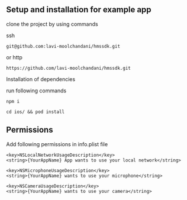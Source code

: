 ## Setup and installation for example app

clone the project by using commands

ssh
```
git@github.com:lavi-moolchandani/hmssdk.git
```

or http
```
https://github.com/lavi-moolchandani/hmssdk.git
```

Installation of dependencies

run following commands

```
npm i

cd ios/ && pod install
```

## Permissions
Add following permissions in info.plist file
```
<key>NSLocalNetworkUsageDescription</key>
<string>{YourAppName} App wants to use your local network</string>

<key>NSMicrophoneUsageDescription</key>
<string>{YourAppName} wants to use your microphone</string>

<key>NSCameraUsageDescription</key>
<string>{YourAppName} wants to use your camera</string>

```
